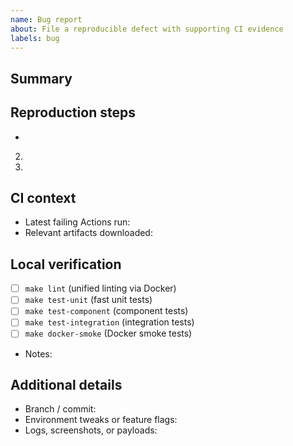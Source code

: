 ```yaml
---
name: Bug report
about: File a reproducible defect with supporting CI evidence
labels: bug
---
```


## Summary

<!-- Describe the observed behavior and the expected outcome. -->

## Reproduction steps

-  <!-- Step-by-step instructions -->
2.
3.

## CI context

-  Latest failing Actions run: <!-- paste URL -->
-  Relevant artifacts downloaded: <!-- pytest-log, docker-smoke-artifacts, pip-audit-reports, etc. -->

## Local verification

-  [ ] `make lint` (unified linting via Docker)
-  [ ] `make test-unit` (fast unit tests)
-  [ ] `make test-component` (component tests)
-  [ ] `make test-integration` (integration tests)
-  [ ] `make docker-smoke` (Docker smoke tests)
-  Notes:

## Additional details

-  Branch / commit:
-  Environment tweaks or feature flags:
-  Logs, screenshots, or payloads:
